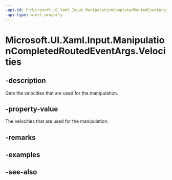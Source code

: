 ```yaml
---
-api-id: P:Microsoft.UI.Xaml.Input.ManipulationCompletedRoutedEventArgs.Velocities
-api-type: winrt property
---
```


<!-- Property syntax
public Windows.UI.Input.ManipulationVelocities Velocities { get; }
-->

# Microsoft.UI.Xaml.Input.ManipulationCompletedRoutedEventArgs.Velocities

## -description
Gets the velocities that are used for the manipulation.

## -property-value
The velocities that are used for the manipulation.

## -remarks

## -examples

## -see-also
